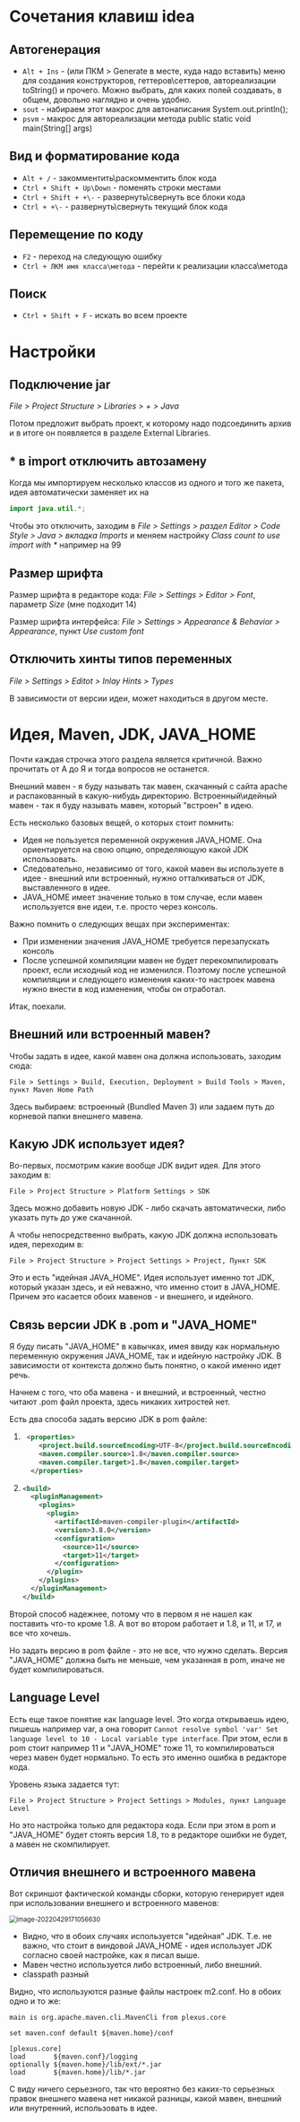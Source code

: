 # Сочетания клавиш idea

## Автогенерация

* `Alt + Ins` - (или ПКМ > Generate в месте, куда надо вставить) меню для создания конструкторов, геттеров\сеттеров, автореализации toString() и прочего. Можно выбрать, для каких полей создавать, в общем, довольно наглядно и очень удобно.
* `sout` - набираем этот макрос для автонаписания System.out.println();
* `psvm` - макрос для автореализации метода public static void main(String[] args)



## Вид и форматирование кода

* `Alt + /` - закомментить\раскомментить блок кода
* `Ctrl + Shift + Up\Down` - поменять строки местами
* `Ctrl + Shift + +\-` - развернуть\свернуть все блоки кода
* `Ctrl + +\-` - развернуть\свернуть текущий блок кода



## Перемещение по коду

* `F2` - переход на следующую ошибку
* `Ctrl + ЛКМ имя класса\метода` - перейти к реализации класса\метода



## Поиск

* `Ctrl + Shift + F` - искать во всем проекте

# Настройки

## Подключение jar

*File > Project Structure > Libraries > + > Java*

Потом предложит выбрать проект, к которому надо подсоединить архив и в итоге он появляется в разделе External Libraries.

## * в import отключить автозамену

Когда мы импортируем несколько классов из одного и того же пакета, идея автоматически заменяет их на

```java
import java.util.*;
```

Чтобы это отключить, заходим в *File > Settings > раздел Editor > Code Style > Java > вкладка Imports* и меняем настройку *Class count to use import with \** например на 99

## Размер шрифта

Размер шрифта в редакторе кода: *File > Settings > Editor > Font*, параметр *Size* (мне подходит 14)

Размер шрифта интерфейса: *File > Settings > Appearance & Behavior > Appearance*, пункт *Use custom font*

## Отключить хинты типов переменных

*File > Settings > Editot > Inlay Hints > Types*

В зависимости от версии идеи, может находиться в другом месте.

# Идея, Maven, JDK, JAVA_HOME

Почти каждая строчка этого раздела является критичной. Важно прочитать от А до Я и тогда вопросов не останется.

Внешний мавен - я буду называть так мавен, скачанный с сайта apache и распакованный в какую-нибудь директорию. Встроенный\идейный мавен - так я буду называть мавен, который "встроен" в идею.

Есть несколько базовых вещей, о которых стоит помнить:

* Идея не пользуется переменной окружения JAVA_HOME. Она ориентируется на свою опцию, определяющую какой JDK использовать.
* Следовательно, независимо от того, какой мавен вы используете в идее - внешний или встроенный, нужно отталкиваться от JDK, выставленного в идее.
* JAVA_HOME имеет значение только в том случае, если мавен используется вне идеи, т.е. просто через консоль.

Важно помнить о следующих вещах при экспериментах:

* При изменении значения JAVA_HOME требуется перезапускать консоль
* После успешной компиляции мавен не будет перекомпилировать проект, если исходный код не изменился. Поэтому после успешной компиляции и следующего изменения каких-то настроек мавена нужно внести в код изменения, чтобы он отработал.

Итак, поехали.

## Внешний или встроенный мавен?

Чтобы задать в идее, какой мавен она должна использовать, заходим сюда:

```
File > Settings > Build, Execution, Deployment > Build Tools > Maven, пункт Maven Home Path
```

Здесь выбираем: встроенный (Bundled Maven 3) или задаем путь до корневой папки внешнего мавена.

## Какую JDK использует идея?

Во-первых, посмотрим какие вообще JDK видит идея. Для этого заходим в:

```
File > Project Structure > Platform Settings > SDK
```

Здесь можно добавить новую JDK - либо скачать автоматически, либо указать путь до уже скачанной.

А чтобы непосредственно выбрать, какую JDK должна использовать идея, переходим в:

```
File > Project Structure > Project Settings > Project, Пункт SDK
```

Это и есть "идейная JAVA_HOME". Идея использует именно тот JDK, который указан здесь, и ей неважно, что именно стоит в JAVA_HOME. Причем это касается обоих мавенов - и внешнего, и идейного.

## Связь версии JDK в .pom и "JAVA_HOME"

Я буду писать "JAVA_HOME" в кавычках, имея ввиду как нормальную переменную окружения JAVA_HOME, так и идейную настройку JDK. В зависимости от контекста должно быть понятно, о какой именно идет речь.

Начнем с того, что оба мавена - и внешний, и встроенный, честно читают .pom файл проекта, здесь никаких хитростей нет.

Есть два способа задать версию JDK в pom файле:

1. ```xml
    <properties>
       <project.build.sourceEncoding>UTF-8</project.build.sourceEncoding>
       <maven.compiler.source>1.8</maven.compiler.source>
       <maven.compiler.target>1.8</maven.compiler.target>
     </properties>
   ```

2. ```xml
   <build>
     <pluginManagement>
       <plugins>
         <plugin>
           <artifactId>maven-compiler-plugin</artifactId>
           <version>3.8.0</version>
           <configuration>
             <source>11</source>
             <target>11</target>
           </configuration>
         </plugin>
       </plugins>
     </pluginManagement>
   </build>
   ```

Второй способ надежнее, потому что в первом я не нашел как поставить что-то кроме 1.8. А вот во втором работает и 1.8, и 11, и 17, и все что хочешь.

Но задать версию в pom файле - это не все, что нужно сделать. Версия "JAVA_HOME" должна быть не меньше, чем указанная в pom, иначе не будет компилироваться.

## Language Level

Есть еще такое понятие как language level. Это когда открываешь идею, пишешь например var, а она говорит `Cannot resolve symbol 'var' Set language level to 10 - Local variable type interface`. При этом, если в pom стоит например 11 и "JAVA_HOME" тоже 11, то компилироваться через мавен будет нормально. То есть это именно ошибка в редакторе кода.

Уровень языка задается тут:

```
File > Project Structure > Project Settings > Modules, пункт Language Level
```

Но это настройка только для редактора кода. Если при этом в pom и "JAVA_HOME" будет стоять версия 1.8, то в редакторе ошибки не будет, а мавен не скомпилирует.

## Отличия внешнего и встроенного мавена

Вот скриншот фактической команды сборки, которую генерирует идея при использовании внешнего и встроенного мавенов:

<img src="img/image-20220429171056630.png" alt="image-20220429171056630" style="zoom:80%;" />

* Видно, что в обоих случаях используется "идейная" JDK. Т.е. не важно, что стоит в виндовой JAVA_HOME - идея использует JDK согласно своей настройке, как я писал выше.
* Мавен честно используется либо встроенный, либо внешний.
* classpath разный

Видно, что используются разные файлы настроек m2.conf. Но в обоих одно и то же:

```
main is org.apache.maven.cli.MavenCli from plexus.core

set maven.conf default ${maven.home}/conf

[plexus.core]
load       ${maven.conf}/logging
optionally ${maven.home}/lib/ext/*.jar
load       ${maven.home}/lib/*.jar
```

С виду ничего серьезного, так что вероятно без каких-то серьезных правок внешнего мавена нет никакой разницы, какой мавен, внешний или внутренний, использовать в идее.

